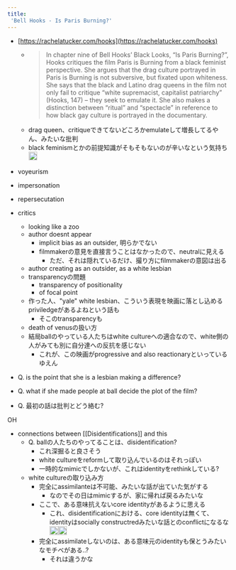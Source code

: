 ```yaml
---
title:
 'Bell Hooks - Is Paris Burning?'
---
```


- [https://rachelatucker.com/hooks](https://rachelatucker.com/hooks)
    - > In chapter nine of Bell Hooks’ Black Looks, “Is Paris Burning?”, Hooks critiques the film Paris is Burning from a black feminist perspective. She argues that the drag culture portrayed in Paris is Burning is not subversive, but fixated upon whiteness. She says that the black and Latino drag queens in the film not only fail to critique “white supremacist, capitalist patriarchy” (Hooks, 147) – they seek to emulate it. She also makes a distinction between “ritual” and “spectacle” in reference to how black gay culture is portrayed in the documentary.
    - drag queen、critiqueできてないどころかemulateして増長してるやん、みたいな批判
    - black feminismとかの前提知識がそもそもないのが辛いなという気持ち<img src='https://scrapbox.io/api/pages/blu3mo-public/blu3mo/icon' alt='blu3mo.icon' height="19.5"/>

- voyeurism
- impersonation
- repersecutation

- critics
    - looking like a zoo
    - author doesnt appear
        - implicit bias as an outsider, 明らかでない
        - filmmakerの意見を直接言うことはなかったので、neutralに見える
            - ただ、それは隠れているだけ、撮り方にfilmmakerの意図は出る
    - author creating as an outsider, as a white lesbian
    - transparencyの問題
        - transparency of positionality
        - of focal point
    - 作った人、"yale" white lesbian、こういう表現を映画に落とし込めるpriviledgeがあるよねという話も
        - そこのtransparencyも
    - death of venusの扱い方
    - 結局ballのやっている人たちはwhite cultureへの適合なので、white側の人がみても別に自分達への反抗を感じない
        - これが、この映画がprogressive and also reactionaryといっているゆえん

- Q. is the point that she is a lesbian making a difference?
- Q. what if she made people at ball decide the plot of the film?
- Q. 最初の話は批判とどう絡む?

OH
- connections between [[Disidentifications]] and this
    - Q. ballの人たちのやってることは、disidentification?
        - これ深掘ると良さそう
        - white cultureをreformして取り込んでいるのはそれっぽい
        - 一時的なmimicでしかないが、これはidentityをrethinkしている?
    - white cultureの取り込み方
        - 完全にassimilanteは不可能、みたいな話が出ていた気がする
            - なのでその日はmimicするが、家に帰れば戻るみたいな
        - ここで、ある意味抗えないcore identityがあるように思える
            - これ、disidentificationにおける、core identityは無くて、identityはsocially constructredみたいな話とのconflictになるな<img src='https://scrapbox.io/api/pages/blu3mo-public/blu3mo/icon' alt='blu3mo.icon' height="19.5"/><img src='https://scrapbox.io/api/pages/blu3mo-public/blu3mo/icon' alt='blu3mo.icon' height="19.5"/>
        - 完全にassimilateしないのは、ある意味元のidentityも保とうみたいなモチベがある..?
            - それは違うかな
